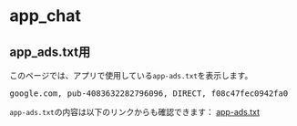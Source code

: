 # app_chat
## app_ads.txt用
このページでは、アプリで使用している`app-ads.txt`を表示します。

<pre>
google.com, pub-4083632282796096, DIRECT, f08c47fec0942fa0
</pre>

`app-ads.txt`の内容は以下のリンクからも確認できます：
[app-ads.txt](https://jin-sato.github.io/app_chat/app-ads.txt)




